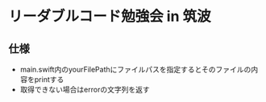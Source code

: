 # リーダブルコード勉強会 in 筑波

## 仕様
- main.swift内のyourFilePathにファイルパスを指定するとそのファイルの内容をprintする
- 取得できない場合はerrorの文字列を返す